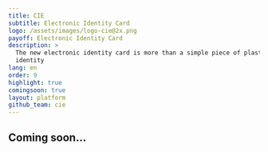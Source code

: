 ```yaml
---
title: CIE
subtitle: Electronic Identity Card
logo: /assets/images/logo-cie@2x.png
payoff: Electronic Identity Card
description: >
  The new electronic identity card is more than a simple piece of plastic: you can both connect and communicate via NFC, use it to cross ticket barriers or to obtain an SSL certificate connected to your
  identity
lang: en
order: 9
highlight: true
comingsoon: true
layout: platform
github_team: cie
---
```


## Coming soon...

